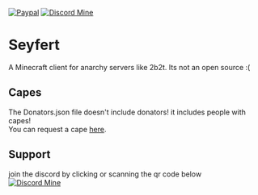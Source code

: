 [![Paypal](https://img.shields.io/badge/paypal-donate-red?color=169bd7&logo=paypal)](https://paypal.me/DonateHuddle)
[![Discord Mine](https://img.shields.io/badge/Discord-Join-blueviolet)](https://discord.io/Seyfert)
# Seyfert
A Minecraft client for anarchy servers like 2b2t. Its not an open source :(  
  
## Capes  
The Donators.json file doesn't include donators! it includes people with capes!  
You can request a cape <a href="https://bit.ly/375qeLn" target="_blank">here</a>.  

## Support  
join the discord by clicking or scanning the qr code below  
[![Discord Mine](https://discord.io/Seyfert/qr)](https://discord.io/Seyfert)

